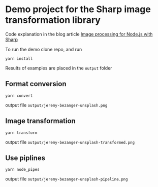 # Demo project for the Sharp image transformation library

Code explanation in the blog article [Image processing for Node.js with Sharp](https://a13xg0.com/2022/image-processing-for-node-js-with-sharp/)

To run the demo clone repo, and run 
```
yarn install
```

Results of examples are placed in the `output` folder

## Format conversion
```
yarn convert
```

output file `output/jeremy-bezanger-unsplash.png`

## Image transformation
```
yarn transform
```

output file `output/jeremy-bezanger-unsplash-transformed.png`

## Use piplines
```
yarn node_pipes
```

output file `output/jeremy-bezanger-unsplash-pipeline.png`
